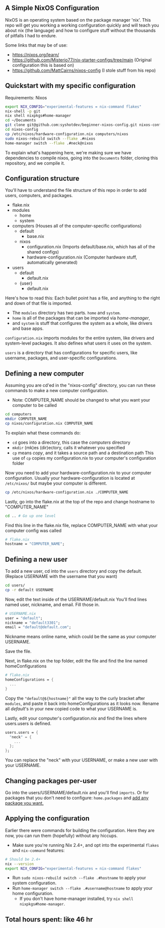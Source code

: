 ## A Simple NixOS Configuration

NixOS is an operating system based on the package manager 'nix'.
This repo will get you working a working configuration quickly and will teach you 
about nix (the language) and how to configure stuff without the thousands of pitfalls I had to endure.

Some links that may be of use:

- https://nixos.org/learn/
- https://github.com/Misterio77/nix-starter-configs/tree/main (Original configuration this is based on)
- https://github.com/MattCairns/nixos-config (I stole stuff from his repo)

## Quickstart with my specific configuration

Requirements:
Nixos

```bash
export NIX_CONFIG="experimental-features = nix-command flakes"
nix-shell -p git
nix shell nixpkgs#home-manager
cd ~/Documents
git clone git@github.com:syshotdev/beginner-nixos-config.git nixos-config 
cd nixos-config
cp /etc/nixos/hardware-configuration.nix computers/nixos
sudo nixos-rebuild switch --flake .#nixos
home-manager switch --flake .#neck@nixos
```

To explain what's happening here, we're making sure we have dependencies to compile nixos,
going into the `Documents` folder, cloning this repository, and we compile it.


## Configuration structure


You'll have to understand the file structure of this repo in order to add users, computers, and packages.

- flake.nix
- modules
  - home
  - system
- computers  (Houses all of the computer-specific configurations)
  - default
    - base.nix
  - nixos
    - configuration.nix (Imports default/base.nix, which has all of the shared configs)
    - hardware-configuration.nix (Computer hardware stuff, automatically generated)
- users
  - default
    - default.nix
  - {user}
    - default.nix

Here's how to read this:
Each bullet point has a file, and anything to the right and down of that file is imported.


- The `modules` directory has two parts. `home` and `system`.
- `home` is all of the packages that can be imported via *home-manager*,
- and `system` is stuff that configures the system as a whole, like drivers and base apps.

`configuration.nix` imports modules for the entire system, like drivers and system-level packages. 
It also defines what users it uses on the system.

`users` is a directory that has configurations for specific users, like username, packages, and
user-specific configurations.

## Defining a new computer

Assuming you are cd'ed in the "nixos-config" directory, you can run these commands to make a new computer configuration.
- Note: COMPUTER_NAME should be changed to what you want your computer to be called
```bash
cd computers
mkdir COMPUTER_NAME
cp nixos/configuration.nix COMPUTER_NAME
```
To explain what these commands do:
- `cd` goes into a directory, this case the *computers* directory
- `mkdir` (mk)es (dir)ectory, calls it whatever you specified
- `cp` means *copy*, and it takes a source path and a destination path 
This use of `cp` copies my configuration.nix to your computer's configuration folder

Now you need to add your hardware-configuration.nix to your computer configuration.
Usually your hardware-configuration is located at `/etc/nixos/` but maybe your computer is different.
```bash
cp /etc/nixos/hardware-configuration.nix ./COMPUTER_NAME
```

Lastly, go into the flake.nix at the top of the repo and change hostname to "COMPUTER_NAME"
```bash
cd .. # Go up one level
```
Find this line in the flake.nix file, replace COMPUTER_NAME with what your computer config was called
```nix
# flake.nix
hostname = "COMPUTER_NAME";
```

## Defining a new user

To add a new user, cd into the `users` directory and copy the default.
(Replace USERNAME with the username that you want)
```bash
cd users/
cp -r default USERNAME
```

Now, edit the text inside of the USERNAME/default.nix
You'll find lines named user, nickname, and email. Fill those in.
```nix
# USERNAME.nix
user = "default";
nickname = "default3301";
email = "default@default.com";
```

Nickname means online name, which could be the same as your computer USERNAME.

Save the file.

Next, in flake.nix on the top folder, edit the file and find the line named homeConfigurations

```nix
# flake.nix
homeConfigurations = {
  ...
}
```
Copy the `"default@${hostname}"` all the way to the curly bracket after `modules`,
and paste it back into homeConfigurations as it looks now.
Rename all *default*'s in your new copied code to what your USERNAME is.

Lastly, edit your computer's configuration.nix and find the lines where users.users is defined.
```nix
users.users = {
  "neck" = {
    ...
  };
};
```
You can replace the "neck" with your USERNAME, or make a new user with your USERNAME.

## Changing packages per-user

Go into the users/USERNAME/default.nix and you'll find `imports`.
Or for packages that you don't need to configure: `home.packages` and [add any package you want.](https://search.nixos.org)

## Applying the configuration

Earlier there were commands for building the configuration.
Here they are now, you can run them (hopefully) without any hiccups.

- Make sure you're running Nix 2.4+, and opt into the experimental `flakes` and `nix-command` features:
```bash
# Should be 2.4+
nix --version
export NIX_CONFIG="experimental-features = nix-command flakes"
```

- Run `sudo nixos-rebuild switch --flake .#hostname` to apply your system
  configuration.
- Run `home-manager switch --flake .#username@hostname` to apply your home
  configuration.
  - If you don't have home-manager installed, try `nix shell nixpkgs#home-manager`.


## Total hours spent: like 46 hr
